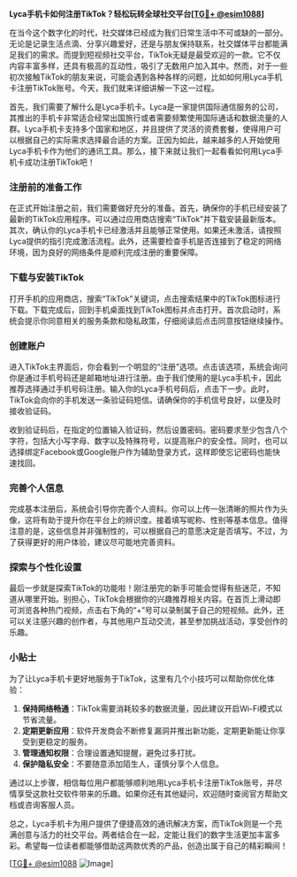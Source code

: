 **Lyca手机卡如何注册TikTok？轻松玩转全球社交平台[[TG💪+ @esim1088](https://t.me/s/esim1088)]**

在当今这个数字化的时代，社交媒体已经成为我们日常生活中不可或缺的一部分。无论是记录生活点滴、分享兴趣爱好，还是与朋友保持联系，社交媒体平台都能满足我们的需求。而提到短视频社交平台，TikTok无疑是最受欢迎的一款。它不仅内容丰富多样，还具有极高的互动性，吸引了无数用户加入其中。然而，对于一些初次接触TikTok的朋友来说，可能会遇到各种各样的问题，比如如何用Lyca手机卡注册TikTok账号。今天，我们就来详细讲解一下这一过程。

首先，我们需要了解什么是Lyca手机卡。Lyca是一家提供国际通信服务的公司，其推出的手机卡非常适合经常出国旅行或者需要频繁使用国际通话和数据流量的人群。Lyca手机卡支持多个国家和地区，并且提供了灵活的资费套餐，使得用户可以根据自己的实际需求选择最合适的方案。正因为如此，越来越多的人开始使用Lyca手机卡作为他们的通讯工具。那么，接下来就让我们一起看看如何用Lyca手机卡成功注册TikTok吧！

### 注册前的准备工作

在正式开始注册之前，我们需要做好充分的准备。首先，确保你的手机已经安装了最新的TikTok应用程序。可以通过应用商店搜索“TikTok”并下载安装最新版本。其次，确认你的Lyca手机卡已经激活并且能够正常使用。如果还未激活，请按照Lyca提供的指引完成激活流程。此外，还需要检查手机是否连接到了稳定的网络环境，因为良好的网络条件是顺利完成注册的重要保障。

### 下载与安装TikTok

打开手机的应用商店，搜索“TikTok”关键词，点击搜索结果中的TikTok图标进行下载。下载完成后，回到手机桌面找到TikTok图标并点击打开。首次启动时，系统会提示你同意相关的服务条款和隐私政策，仔细阅读后点击同意按钮继续操作。

### 创建账户

进入TikTok主界面后，你会看到一个明显的“注册”选项。点击该选项，系统会询问你是通过手机号码还是邮箱地址进行注册。由于我们使用的是Lyca手机卡，因此推荐选择通过手机号码注册。输入你的Lyca手机号码后，点击下一步。此时，TikTok会向你的手机发送一条验证码短信。请确保你的手机信号良好，以便及时接收验证码。

收到验证码后，在指定的位置输入验证码，然后设置密码。密码要求至少包含八个字符，包括大小写字母、数字以及特殊符号，以提高账户的安全性。同时，也可以选择绑定Facebook或Google账户作为辅助登录方式，这样即使忘记密码也能快速找回。

### 完善个人信息

完成基本注册后，系统会引导你完善个人资料。你可以上传一张清晰的照片作为头像，这将有助于提升你在平台上的辨识度。接着填写昵称、性别等基本信息。值得注意的是，这些信息并非强制性的，可以根据自己的意愿决定是否填写。不过，为了获得更好的用户体验，建议尽可能地完善资料。

### 探索与个性化设置

最后一步就是探索TikTok的功能啦！刚注册完的新手可能会觉得有些迷茫，不知道从哪里开始。别担心，TikTok会根据你的兴趣推荐相关内容。在首页上滑动即可浏览各种热门视频，点击右下角的“+”号可以录制属于自己的短视频。此外，还可以关注感兴趣的创作者，与其他用户互动交流，甚至参加挑战活动，享受创作的乐趣。

### 小贴士

为了让Lyca手机卡更好地服务于TikTok，这里有几个小技巧可以帮助你优化体验：

1. **保持网络畅通**：TikTok需要消耗较多的数据流量，因此建议开启Wi-Fi模式以节省流量。
2. **定期更新应用**：软件开发商会不断修复漏洞并推出新功能，定期更新能让你享受到更稳定的服务。
3. **管理通知权限**：合理设置通知提醒，避免过多打扰。
4. **保护隐私安全**：不要随意添加陌生人，谨慎分享个人信息。

通过以上步骤，相信每位用户都能够顺利地用Lyca手机卡注册TikTok账号，并尽情享受这款社交软件带来的乐趣。如果你还有其他疑问，欢迎随时查阅官方帮助文档或咨询客服人员。

总之，Lyca手机卡为用户提供了便捷高效的通讯解决方案，而TikTok则是一个充满创意与活力的社交平台。两者结合在一起，定能让我们的数字生活更加丰富多彩。希望每一位读者都能够借助这两款优秀的产品，创造出属于自己的精彩瞬间！

[[TG💪+ @esim1088](https://t.me/s/esim1088) ![Image](https://i.postimg.cc/4NQfJmqS/Snipaste-2025-05-13-00-14-12.png)]